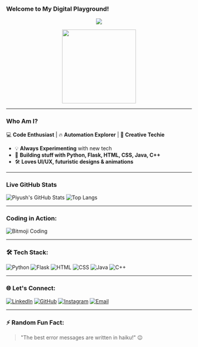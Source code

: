 ### Welcome to My Digital Playground!

<p align="center">
  <img src="https://readme-typing-svg.herokuapp.com?font=Orbitron&size=25&color=%23F7D060&center=true&width=600&lines=Welcome+to+My+GitHub!;Coding+is+an+Art!;Automate+Everything!;Let's+Build+Something+Awesome!" />
</p>

<p align="center">
   <img src="https://www.google.com/search?sca_esv=74f7731948ddd43d&sxsrf=AHTn8zqosBscbmPlkX5GYIzqtgbKtYWLXA:1739509936312&q=gif+png+shin+chan+gif+coding&uds=ABqPDvztZD_Nu18FR6tNPw2cK_RRIuM809sakZkHUv2wx3-Car7r5rXl8lY-tF0zUVOVQRsgfYXgCvnLSTSRxzEExBXB4Do3LSlvIWMYB6T6O-3kk4FcenPADa8czDa4lv8S3V1AKUlW0Nzyd9UsdZZop_IDINALHpadiC8NZvaE-1A55e_mW4I&udm=2&sa=X&ved=2ahUKEwi_99i-s8KLAxWuzTgGHdwMAgsQxKsJegUIjQEQAQ&ictx=0&biw=1470&bih=832&dpr=2#vhid=IuuFt_GB96SgeM&vssid=mosaic" width="200"/>
</p>
</p>

---

### Who Am I?

💻 **Code Enthusiast** | 🔥 **Automation Explorer** | 🎨 **Creative Techie**

- 💡 **Always Experimenting** with new tech
- 🚀 **Building stuff with Python, Flask, HTML, CSS, Java, C++**
- 🛠️ **Loves UI/UX, futuristic designs & animations**

---

### Live GitHub Stats
![Piyush's GitHub Stats](https://github-readme-stats.vercel.app/api?username=PIYUSH-108-SOLANKI&show_icons=true&theme=radical)
![Top Langs](https://github-readme-stats.vercel.app/api/top-langs/?username=PIYUSH-108-SOLANKI&layout=compact&theme=radical)

---

### Coding in Action:
![Bitmoji Coding](https://media.giphy.com/media/l3vRn6ZTJd3Tc7Ody/giphy.gif)

---

### 🛠️ Tech Stack:
![Python](https://img.shields.io/badge/-Python-ffde57?style=for-the-badge&logo=python&logoColor=black) 
![Flask](https://img.shields.io/badge/-Flask-black?style=for-the-badge&logo=flask&logoColor=white)
![HTML](https://img.shields.io/badge/-HTML5-e34f26?style=for-the-badge&logo=html5&logoColor=white)
![CSS](https://img.shields.io/badge/-CSS3-1572b6?style=for-the-badge&logo=css3)
![Java](https://img.shields.io/badge/-Java-007396?style=for-the-badge&logo=java&logoColor=white)
![C++](https://img.shields.io/badge/-C++-00599C?style=for-the-badge&logo=c%2b%2b&logoColor=white)

---

### 🌐 Let's Connect:

[![LinkedIn](https://img.shields.io/badge/LinkedIn-0A66C2?style=for-the-badge&logo=linkedin&logoColor=white)](https://www.linkedin.com/in/piyush-solanki-69068526b/) 
[![GitHub](https://img.shields.io/badge/GitHub-181717?style=for-the-badge&logo=github&logoColor=white)](https://github.com/PIYUSH-108-SOLANKI) 
[![Instagram](https://img.shields.io/badge/Instagram-E4405F?style=for-the-badge&logo=instagram&logoColor=white)](https://instagram.com/piyush_solanki108) 
[![Email](https://img.shields.io/badge/Email-D14836?style=for-the-badge&logo=gmail&logoColor=white)](mailto:piyushsolanki1916@gmail.com)

---

### ⚡ Random Fun Fact:
> "The best error messages are written in haiku!" 😉

